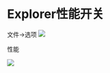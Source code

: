 # Explorer性能开关 #


文件->选项
![](https://i.imgur.com/KkSU1cF.png)

性能

![](https://i.imgur.com/NvNxTHW.png)